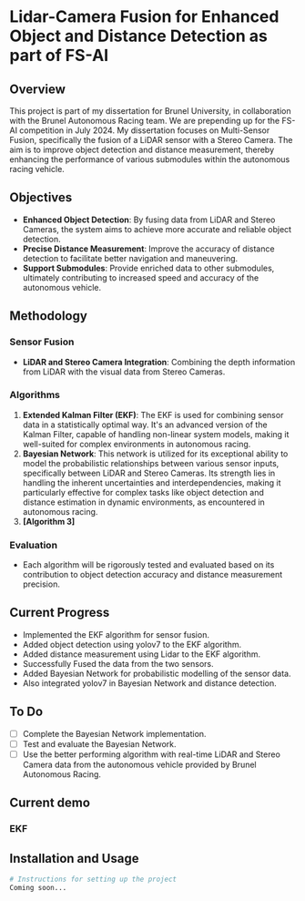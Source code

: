 # Lidar-Camera Fusion for Enhanced Object and Distance Detection as part of FS-AI

## Overview

This project is part of my dissertation for Brunel University, in collaboration with the Brunel Autonomous Racing team.
We are prepending up for the FS-AI competition in July 2024. My dissertation focuses on Multi-Sensor Fusion,
specifically the fusion of a LiDAR sensor with a Stereo Camera. The aim is to improve object detection and distance
measurement, thereby enhancing the performance of various submodules within the autonomous racing vehicle.

## Objectives

- **Enhanced Object Detection**: By fusing data from LiDAR and Stereo Cameras, the system aims to achieve more accurate
  and reliable object detection.
- **Precise Distance Measurement**: Improve the accuracy of distance detection to facilitate better navigation and
  maneuvering.
- **Support Submodules**: Provide enriched data to other submodules, ultimately contributing to increased speed and
  accuracy of the autonomous vehicle.

## Methodology

### Sensor Fusion

- **LiDAR and Stereo Camera Integration**: Combining the depth information from LiDAR with the visual data from Stereo
  Cameras.

### Algorithms

1. **Extended Kalman Filter (EKF)**: The EKF is used for combining sensor data in a statistically optimal way. It's an
   advanced version of the Kalman Filter, capable of handling non-linear system models, making it well-suited for
   complex environments in autonomous racing.
2. **Bayesian Network**: This network is utilized for its exceptional ability to model the probabilistic relationships
   between various sensor inputs, specifically between LiDAR and Stereo Cameras. Its strength lies in handling the
   inherent uncertainties and interdependencies, making it particularly effective for complex tasks like object
   detection and distance estimation in dynamic environments, as encountered in autonomous racing.
3. **[Algorithm 3]**

### Evaluation

- Each algorithm will be rigorously tested and evaluated based on its contribution to object detection accuracy and
  distance measurement precision.

## Current Progress

- Implemented the EKF algorithm for sensor fusion.
- Added object detection using yolov7 to the EKF algorithm.
- Added distance measurement using Lidar to the EKF algorithm.
- Successfully Fused the data from the two sensors.
- Added Bayesian Network for probabilistic modelling of the sensor data.
- Also integrated yolov7 in Bayesian Network and distance detection.

## To Do

- [ ] Complete the Bayesian Network implementation.
- [ ] Test and evaluate the Bayesian Network.
- [ ] Use the better performing algorithm with real-time LiDAR and Stereo Camera data from the autonomous vehicle
  provided by Brunel Autonomous Racing.

## Current demo
### EKF


## Installation and Usage

```bash
# Instructions for setting up the project
Coming soon...
```


